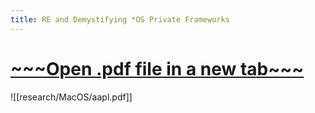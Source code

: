 ```yaml
---
title: RE and Demystifying *OS Private Frameworks
---
```

# [\~\~\~Open .pdf file in a new tab\~\~\~](https://cr7pt0pl4gu3.github.io/research/MacOS/aapl.pdf)
![[research/MacOS/aapl.pdf]]